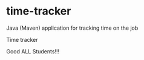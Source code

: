# time-tracker
Java (Maven) application for tracking time on the job

Time tracker

Good ALL Students!!!

